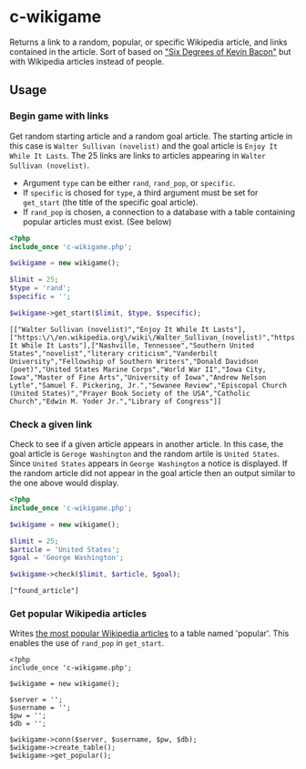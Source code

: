 # c-wikigame
Returns a link to a random, popular, or specific Wikipedia article, and links contained in the article. Sort of based on ["Six Degrees of Kevin Bacon"](https://en.wikipedia.org/wiki/Six_Degrees_of_Kevin_Bacon) but with Wikipedia articles instead of people.
## Usage
### Begin game with links
Get random starting article and a random goal article. The starting article in this case is `Walter Sullivan (novelist)` and the goal article is `Enjoy It While It Lasts`. The 25 links are links to articles appearing in `Walter Sullivan (novelist)`.
* Argument `type` can be either `rand`, `rand_pop`, or `specific`.
* If `specific` is chosed for `type`, a third argument must be set for `get_start` (the title of the specific goal article).
* If `rand_pop` is chosen, a connection to a database with a table containing popular articles must exist. (See below)
```php
<?php
include_once 'c-wikigame.php';

$wikigame = new wikigame();

$limit = 25;
$type = 'rand';
$specific = '';

$wikigame->get_start($limit, $type, $specific);
```
```
[["Walter Sullivan (novelist)","Enjoy It While It Lasts"],["https:\/\/en.wikipedia.org\/wiki\/Walter_Sullivan_(novelist)","https:\/\/en.wikipedia.org\/wiki\/Enjoy It While It Lasts"],["Nashville, Tennessee","Southern United States","novelist","literary criticism","Vanderbilt University","Fellowship of Southern Writers","Donald Davidson (poet)","United States Marine Corps","World War II","Iowa City, Iowa","Master of Fine Arts","University of Iowa","Andrew Nelson Lytle","Samuel F. Pickering, Jr.","Sewanee Review","Episcopal Church (United States)","Prayer Book Society of the USA","Catholic Church","Edwin M. Yoder Jr.","Library of Congress"]]
```
### Check a given link
Check to see if a given article appears in another article. In this case, the goal article is `Geroge Washington` and the random artile is `United States`. Since `United States` appears in `George Washington` a notice is displayed. If the random article did not appear in the goal article then an output similar to the one above would display.
```php
<?php
include_once 'c-wikigame.php';

$wikigame = new wikigame();

$limit = 25;
$article = 'United States';
$goal = 'George Washington';

$wikigame->check($limit, $article, $goal);
```
```
["found_article"]
```
### Get popular Wikipedia articles
Writes [the most popular Wikipedia articles](https://en.wikipedia.org/wiki/Wikipedia:Multiyear_ranking_of_most_viewed_pages) to a table named 'popular'. This enables the use of `rand_pop` in `get_start`.
```
<?php
include_once 'c-wikigame.php';

$wikigame = new wikigame();

$server = '';
$username = '';
$pw = '';
$db = '';

$wikigame->conn($server, $username, $pw, $db);
$wikigame->create_table();
$wikigame->get_popular();
```
